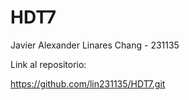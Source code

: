 # HDT7

Javier Alexander Linares Chang - 231135

Link al repositorio:

https://github.com/lin231135/HDT7.git
